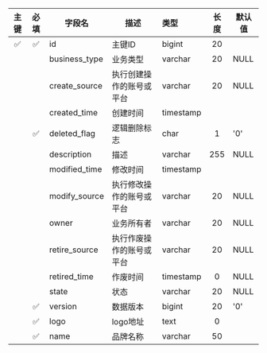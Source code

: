 | 主键 | 必填 | 字段名 | 描述 | 类型 | 长度 | 默认值 |
| :------: | :------: | ------ | ------ | :------ | :------: | ------ |
| ✅ | ✅ | id | 主键ID | bigint | 20 |
| | | business_type | 业务类型 | varchar | 20 | NULL |
| | | create_source | 执行创建操作的账号或平台 | varchar | 20 | NULL |
| | | created_time | 创建时间 | timestamp |
| | ✅ | deleted_flag | 逻辑删除标志 | char | 1 | '0' |
| | | description | 描述 | varchar | 255 | NULL |
| | | modified_time | 修改时间 | timestamp |
| | | modify_source | 执行修改操作的账号或平台 | varchar | 20 | NULL |
| | | owner | 业务所有者 | varchar | 20 | NULL |
| | | retire_source | 执行作废操作的账号或平台 | varchar | 20 | NULL |
| | | retired_time | 作废时间 | timestamp | 0 | NULL |
| | | state | 状态 | varchar | 20 | NULL |
| | ✅ | version | 数据版本 | bigint | 20 | '0' |
| | ✅ | logo | logo地址 | text | 0 |
| | ✅ | name | 品牌名称 | varchar | 50 |